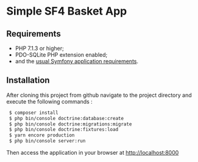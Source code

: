 Simple SF4 Basket App
=====================

Requirements
------------

  * PHP 7.1.3 or higher;
  * PDO-SQLite PHP extension enabled;
  * and the [usual Symfony application requirements][1].

Installation
------------
After cloning this project from github navigate to the project directory and execute the following commands :

```bash
 $ composer install
 $ php bin/console doctrine:database:create
 $ php bin/console doctrine:migrations:migrate
 $ php bin/console doctrine:fixtures:load
 $ yarn encore production
 $ php bin/console server:run
```
 
Then access the application in your browser at <http://localhost:8000>

[1]: https://symfony.com/doc/current/reference/requirements.html